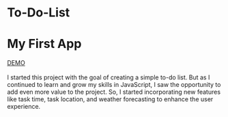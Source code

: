# To-Do-List

# My First App

[DEMO](https://todolist-z81.netlify.app)<br /><br />
I started this project with the goal of creating a simple to-do list. But as I continued to learn and grow my skills in JavaScript, I saw the opportunity to add even more value to the project. So, I started incorporating new features like task time, task location, and weather forecasting to enhance the user experience.
